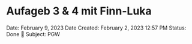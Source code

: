 # Aufageb 3 & 4 mit Finn-Luka

Date: February 9, 2023
Date Created: February 2, 2023 12:57 PM
Status: Done 🙌
Subject: PGW